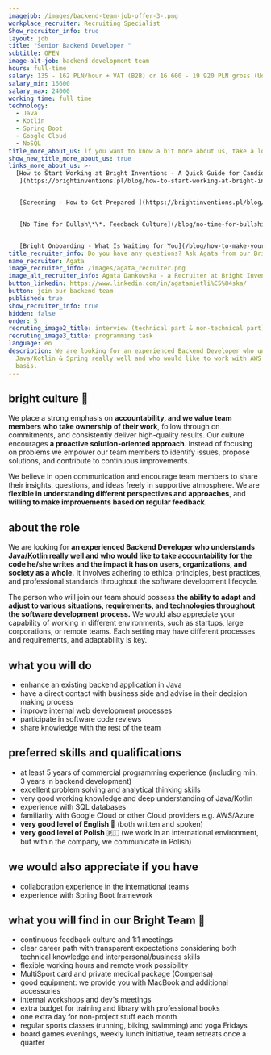 ```yaml
---
imagejob: /images/backend-team-job-offer-3-.png
workplace_recruiter: Recruiting Specialist
Show_recruiter_info: true
layout: job
title: "Senior Backend Developer "
subtitle: OPEN
image-alt-job: backend development team
hours: full-time
salary: 135 - 162 PLN/hour + VAT (B2B) or 16 600 - 19 920 PLN gross (UoP)
salary_min: 16600
salary_max: 24000
working time: full time
technology:
  - Java
  - Kotlin
  - Spring Boot
  - Google Cloud
  - NoSQL
title_more_about_us: if you want to know a bit more about us, take a look below 🙋🏻‍♀️🙋🏻‍♂️
show_new_title_more_about_us: true
links_more_about_us: >-
  [How to Start Working at Bright Inventions - A Quick Guide for Candidates
   ](https://brightinventions.pl/blog/how-to-start-working-at-bright-inventions-a-quick-guide-for-candidates/)


   [Screening - How to Get Prepared ](https://brightinventions.pl/blog/recruitment-screening-what-is-it-for/)


   [No Time for Bullsh\*\*. Feedback Culture](/blog/no-time-for-bullshit-feedback-culture/)


   [Bright Onboarding - What Is Waiting for You](/blog/how-to-make-your-onboarding-bright)
title_recruiter_info: Do you have any questions? Ask Agata from our Bright team!
name_recruiter: Agata
image_recruiter_info: /images/agata_recruiter.png
image_alt_recruiter_info: Agata Dankowska - a Recruiter at Bright Inventions
button_linkedin: https://www.linkedin.com/in/agatamietli%C5%84ska/
button: join our backend team
published: true
show_recruiter_info: true
hidden: false
order: 5
recruting_image2_title: interview (technical part & non-technical part)
recruting_image3_title: programming task
language: en
description: We are looking for an experienced Backend Developer who understands
  Java/Kotlin & Spring really well and who would like to work with AWS on daily
  basis.
---
```

## bright culture 🧡

We place a strong emphasis on **accountability, and we value team members who take ownership of their work**, follow through on commitments, and consistently deliver high-quality results. Our culture encourages **a proactive solution-oriented approach**. Instead of focusing on problems we empower our team members to identify issues, propose solutions, and contribute to continuous improvements. 

We believe in open communication and encourage team members to share their insights, questions, and ideas freely in supportive atmosphere. We are **flexible in understanding different perspectives and approaches**, and **willing to make improvements based on regular feedback.**

## **about the role**

We are looking for **an experienced Backend Developer who understands Java/Kotlin really well and who would like to take accountability for the code he/she writes and the impact it has on users, organizations, and society as a whole.** It involves adhering to ethical principles, best practices, and professional standards throughout the software development lifecycle.

The person who will join our team should possess **the ability to adapt and adjust to various situations, requirements, and technologies throughout the software development process.** We would also appreciate your capability of working in different environments, such as startups, large corporations, or remote teams. Each setting may have different processes and requirements, and adaptability is key.

## **what you will do**

* enhance an existing backend application in Java
* have a direct contact with business side and advise in their decision making process
* improve internal web development processes
* participate in software code reviews
* share knowledge with the rest of the team

## **preferred skills and qualifications**

* at least 5 years of commercial programming experience (including min. 3 years in backend development)
* excellent problem solving and analytical thinking skills
* very good working knowledge and deep understanding of Java/Kotlin
* experience with SQL databases 
* familiarity with Google Cloud or other Cloud providers e.g. AWS/Azure
* **very good level of English 🏴󠁧󠁢󠁥󠁮󠁧󠁿** (both written and spoken)
* **very good level of Polish** 🇵🇱 (we work in an international environment, but within the company, we communicate in Polish)

## **we would also appreciate if you have**

* collaboration experience in the international teams 
* experience with Spring Boot framework 

## **what you will find in our Bright Team 🧡**

* continuous feedback culture and 1:1 meetings 
* clear career path with transparent expectations considering both technical knowledge and interpersonal/business skills
* flexible working hours and remote work possibility
* MultiSport card and private medical package (Compensa)
* good equipment: we provide you with MacBook and additional accessories
* internal workshops and dev's meetings 
* extra budget for training and library with professional books
* one extra day for non-project stuff each month
* regular sports classes (running, biking, swimming) and yoga Fridays
* board games evenings, weekly lunch initiative, team retreats once a quarter